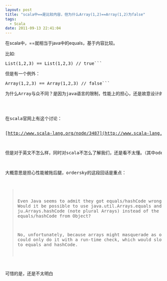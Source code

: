 ```yaml
---
layout: post
title: "scala中==是比较内容，但为什么Array(1,2)==Array(1,2)为false"
tags:
  - Scala
date: 2011-09-13 22:41:04
---
```


在scala中，==就相当于java中的equals，基于内容比较。
<p>比如:
<pre class="csharpcode">List(1,2,3) == List(1,2,3) // true```
<p>但是有一个例外：
<pre class="csharpcode">Array(1,2,3) == Array(1,2,3) // false```
<p>为什么Array与众不同？是因为java语言的限制，性能上的担心，还是故意设计的呢？

<span id="more-201"></span>
<p>在scala官网上有这个讨论： 

[http://www.scala-lang.org/node/3487](http://www.scala-lang.org/node/3487) 

但是对于英文不怎么样，同时对scala不怎么了解我们，还是看不太懂。（其中odersky是scala作者） 

大概意思是担心性能被拖后腿，ordersky的这段回话是重点： 

> Even Java seems to admit they got equals/hashCode wrong for Arrays. Would it be possible to use java.util.Arrays.equals and ju.Arrays.hashCode (note plural Arrays) instead of the inherited equals/hashCode from Object?
> 
> No, unfortunately, because arrays might masquerade as objects. So we could only do it with a run-time check, which would slow down all calls to equals and hashCode.

可惜的是，还是不太明白